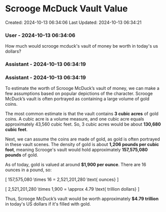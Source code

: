 # Scrooge McDuck Vault Value

Created: 2024-10-13 06:34:06
Last Updated: 2024-10-13 06:34:21

### User - 2024-10-13 06:34:06

How much would scrooge mcduck's vault of money be worth in today's us dollars?

### Assistant - 2024-10-13 06:34:19



### Assistant - 2024-10-13 06:34:19

To estimate the worth of Scrooge McDuck’s vault of money, we can make a few assumptions based on popular depictions of the character. Scrooge McDuck’s vault is often portrayed as containing a large volume of gold coins.

The most common estimate is that the vault contains **3 cubic acres** of gold coins. A cubic acre is a volume measure, and one cubic acre equals approximately 43,560 cubic feet. So, 3 cubic acres would be about **130,680 cubic feet**.

Next, we can assume the coins are made of gold, as gold is often portrayed in these vault scenes. The density of gold is about **1,206 pounds per cubic foot**, meaning Scrooge's vault would hold approximately **157,575,080 pounds** of gold.

As of today, gold is valued at around **$1,900 per ounce**. There are 16 ounces in a pound, so:

\[
157,575,080 \times 16 = 2,521,201,280 \text{ ounces}
\]

\[
2,521,201,280 \times 1,900 = \approx 4.79 \text{ trillion dollars}
\]

Thus, Scrooge McDuck’s vault would be worth approximately **$4.79 trillion** in today's US dollars if it's filled with gold.

